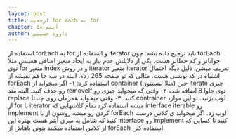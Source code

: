 ```yaml
---
layout: post
title: ارجحیت for each به for
chapter: آیتم ۵۸
author: داوود حسینی
---
```



استفاده از forEach به for و استفاده از iterator باید ترجیح داده بشه. چون forEach خواناتر و کم خطاتر هست. یکی از دلایلش عدم نیاز به ایجاد متغیر اضافی هستش مثلا توی for متغیر index و در روش iterator متغیر iterator تعریف میشن.
دلیل دیگه احتمال اشتباه در کد نویسی هست، مثالی که تو صفحه 265 زده.
البته در سه جا هم نمیشه از forEach استفاده کرد:
۱- اگر میخواید از  container (مثلا لیستتون) حین iterate چیزی رو حذف کنید. البته متد removeIf توی جاوا 8 اضافه شده
۲- وقتی که میخواید چیزی رو replace کنید. 
۳- وقتی میخواید همزمان روی چندتا contrainer لوپ بزنید.
تو این موارد از for یا iterator میشه استفاده کرد
تمام کلاسهایی که interface iterable رو implement کردن رو میشه روشون از با forEach لوپ زد.
اگر میخواید ی کلاس درست کنید که شامل یه سری آیتم هست بهتره این interface رو implement کنید تا کسایی که از کلاس استفاده میکنند بتونن باهاش از forEach استفاده کنن.
